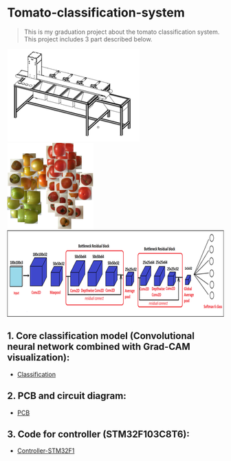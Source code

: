 # Tomato-classification-system

> This is my graduation project about the tomato classification system. This project includes 3 part described below.

![](image.png)
<img src="tSNE.png" alt="drawing" width="200"/>
<img src="model.png" alt="drawing" width="700" height="200"/>

## 1. Core classification model (Convolutional neural network combined with Grad-CAM visualization):

* [Classification](Classification)

## 2. PCB and circuit diagram:

* [PCB](PCB)

## 3. Code for controller (STM32F103C8T6):

* [Controller-STM32F1](Controller-STM32F1)
